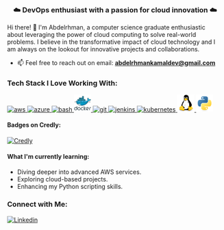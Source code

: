 <h3 align="center">☁️ DevOps enthusiast with a passion for cloud innovation ☁️</h3>

Hi there! 👋 I'm Abdelrhman, a computer science graduate enthusiastic about leveraging the power of cloud computing to solve real-world problems. I believe in the transformative impact of cloud technology and I am always on the lookout for innovative projects and collaborations.

- 📫 Feel free to reach out on email: **abdelrhmankamaldev@gmail.com**

### Tech Stack I Love Working With:
<p align="left"><a href="https://aws.amazon.com" target="_blank" rel="noreferrer"> <img src="https://upload.wikimedia.org/wikipedia/commons/5/5c/AWS_Simple_Icons_AWS_Cloud.svg" alt="aws" width="40" height="40"/> </a> <a href="https://azure.microsoft.com/en-in/" target="_blank" rel="noreferrer"> <img src="https://www.vectorlogo.zone/logos/microsoft_azure/microsoft_azure-icon.svg" alt="azure" width="40" height="40"/> </a> <a href="https://www.gnu.org/software/bash/" target="_blank" rel="noreferrer"> <img src="https://bashlogo.com/img/symbol/png/full_colored_light.png" alt="bash" width="40" height="40"/> </a> <a href="https://www.docker.com/" target="_blank" rel="noreferrer"> <img src="https://raw.githubusercontent.com/devicons/devicon/master/icons/docker/docker-original-wordmark.svg" alt="docker" width="40" height="40"/> </a> <a href="https://git-scm.com/" target="_blank" rel="noreferrer"> <img src="https://www.vectorlogo.zone/logos/git-scm/git-scm-icon.svg" alt="git" width="40" height="40"/> </a> <a href="https://www.jenkins.io" target="_blank" rel="noreferrer"> <img src="https://www.vectorlogo.zone/logos/jenkins/jenkins-icon.svg" alt="jenkins" width="40" height="40"/> </a> <a href="https://kubernetes.io" target="_blank" rel="noreferrer"> <img src="https://www.vectorlogo.zone/logos/kubernetes/kubernetes-icon.svg" alt="kubernetes" width="40" height="40"/> </a> <a href="https://www.linux.org/" target="_blank" rel="noreferrer"> <img src="https://raw.githubusercontent.com/devicons/devicon/master/icons/linux/linux-original.svg" alt="linux" width="40" height="40"/> </a> <a href="https://www.python.org" target="_blank" rel="noreferrer"> <img src="https://raw.githubusercontent.com/devicons/devicon/master/icons/python/python-original.svg" alt="python" width="40" height="40"/> </a></p>

#### Badges on Credly:
<p align="left">
    <a href="https://www.credly.com/users/abdelrhman-mohammed-kamal.f6978464" target="blank">
        <img align="center" src="https://images.credly.com/images/c4689f29-3940-42ca-823e-340ea05dd936/blob" alt="Credly" height="40" width="40" />
    </a>
</p>


#### What I'm currently learning:
- Diving deeper into advanced AWS services.
- Exploring cloud-based projects.
- Enhancing my Python scripting skills.

### Connect with Me:
<p align="left">
    <a href="https://www.linkedin.com/in/abdelrhmankamal/" target="blank">
        <img align="center" src="https://www.svgrepo.com/show/157006/linkedin.svg" alt="Linkedin" height="45" width="45" />
    </a>
</p>
